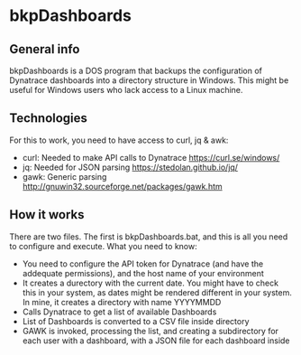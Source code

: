 # bkpDashboards

## General info
bkpDashboards is a DOS program that backups the configuration of Dynatrace dashboards into a directory structure in Windows.
This might be useful for Windows users who lack access to a Linux machine.

## Technologies
For this to work, you need to have access to curl, jq & awk:
* curl: Needed to make API calls to Dynatrace
      https://curl.se/windows/
* jq: Needed for JSON parsing
      https://stedolan.github.io/jq/
* gawk: Generic parsing
      http://gnuwin32.sourceforge.net/packages/gawk.htm

## How it works
There are two files. The first is bkpDashboards.bat, and this is all you need to configure and execute. What you need to know:
* You need to configure the API token for Dynatrace (and have the addequate permissions), and the host name of your environment
* It creates a durectory with the current date. You might have to check this in your system, as dates might be rendered different in your system. In mine, it creates a directory with name YYYYMMDD
* Calls Dynatrace to get a list of available Dashboards
* List of Dashboards is converted to a CSV file inside directory
* GAWK is invoked, processing the list, and creating a subdirectory for each user with a dashboard, with a JSON file for each dashboard inside
